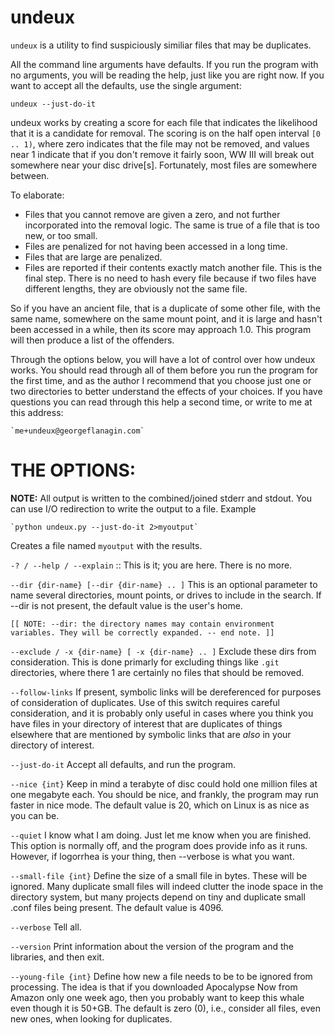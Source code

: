 undeux
=======================================================

`undeux` is a utility to find suspiciously similiar files that
may be duplicates.

All the command line arguments have defaults. If you run the program
with no arguments, you will be reading the help, just like you are
right now. If you want to accept all the defaults, use the single
argument:

    undeux --just-do-it

undeux works by creating a score for each file that indicates the
likelihood that it is a candidate for removal. The scoring is on
the half open interval `[0 .. 1)`, where zero indicates that the file
may not be removed, and values near 1 indicate that if you don't
remove it fairly soon, WW III will break out somewhere near your
disc drive[s]. Fortunately, most files are somewhere between.

To elaborate:

- Files that you cannot remove are given a zero, and not further
    incorporated into the removal logic. The same is true of a file
    that is too new, or too small.
- Files are penalized for not having been accessed in a long time.
- Files that are large are penalized.
- Files are reported if their contents exactly match another
    file. This is the final step. There is no need to hash every
    file because if two files have different lengths, they
    are obviously not the same file.

So if you have an ancient file, that is a duplicate of some other
file, with the same name, somewhere on the same mount point, and it
is large and hasn't been accessed in a while, then its score
may approach 1.0. This program will then produce a list of the
offenders.

Through the options below, you will have a lot of control over
how undeux works. You should read through all of them before you
run the program for the first time, and as the author I recommend
that you choose just one or two directories to better understand
the effects of your choices. If you have questions you can read
through this help a second time, or write to me at this address:

    `me+undeux@georgeflanagin.com`

THE OPTIONS:
==================================================================

**NOTE:** All output is written to the combined/joined stderr and
stdout. You can use I/O redirection to write the output to a file.
Example

    `python undeux.py --just-do-it 2>myoutput`

Creates a file named `myoutput` with the results.

`-? / --help / --explain` :: This is it; you are here. There is no
    more.

`--dir {dir-name} [--dir {dir-name} .. ]`
    This is an optional parameter to name several directories,
    mount points, or drives to include in the search. If --dir
    is not present, the default value is the user's home.

    [[ NOTE: --dir: the directory names may contain environment
    variables. They will be correctly expanded. -- end note. ]]

`--exclude / -x {dir-name} [ -x {dir-name} .. ]`
    Exclude these dirs from consideration. This is done primarly
    for excluding things like `.git` directories, where there
  1
    are certainly no files that should be removed.

`--follow-links`
    If present, symbolic links will be dereferenced for purposes
    of consideration of duplicates. Use of this switch requires
    careful consideration, and it is probably only useful in
    cases where you think you have files in your directory of
    interest that are duplicates of things elsewhere that are
    mentioned by symbolic links that are *also* in your
    directory of interest.

`--just-do-it`
    Accept all defaults, and run the program.

`--nice {int}`
    Keep in mind a terabyte of disc could hold one million files
    at one megabyte each. You should be nice, and frankly, the program
    may run faster in nice mode. The default value is 20, which
    on Linux is as nice as you can be.

`--quiet`
    I know what I am doing. Just let me know when you are finished.
    This option is normally off, and the program does provide info
    as it runs. However, if logorrhea is your thing, then --verbose
    is what you want.

`--small-file {int}`
    Define the size of a small file in bytes. These will be ignored.
    Many duplicate small files will indeed clutter the inode space
    in the directory system, but many projects depend on tiny and
    duplicate small .conf files being present. The default value is
    4096.

`--verbose`
    Tell all.

`--version`
    Print information about the version of the program and the libraries,
    and then exit.

`--young-file {int}`
    Define how new a file needs to be to be ignored from processing.
    The idea is that if you downloaded Apocalypse Now from Amazon only
    one week ago, then you probably want to keep this whale even
    though it is 50+GB. The default is zero (0), i.e., consider all files,
    even new ones, when looking for duplicates.
